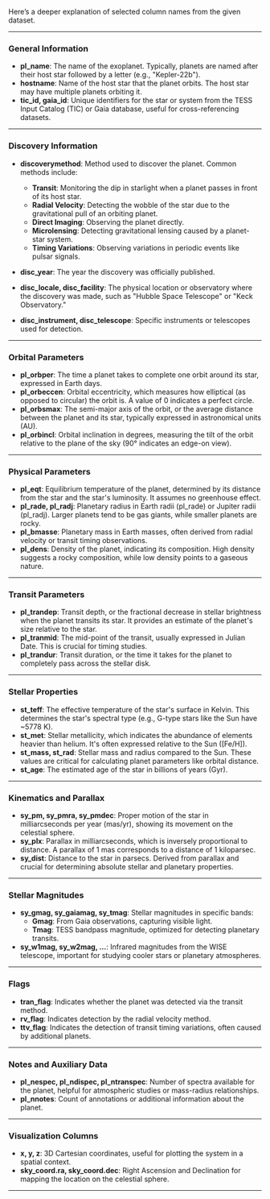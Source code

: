 Here’s a deeper explanation of selected column names from the given dataset.

---

### **General Information**
- **pl_name**: The name of the exoplanet. Typically, planets are named after their host star followed by a letter (e.g., "Kepler-22b").
- **hostname**: Name of the host star that the planet orbits. The host star may have multiple planets orbiting it.
- **tic_id, gaia_id**: Unique identifiers for the star or system from the TESS Input Catalog (TIC) or Gaia database, useful for cross-referencing datasets.

---

### **Discovery Information**
- **discoverymethod**: Method used to discover the planet. Common methods include:
  - **Transit**: Monitoring the dip in starlight when a planet passes in front of its host star.
  - **Radial Velocity**: Detecting the wobble of the star due to the gravitational pull of an orbiting planet.
  - **Direct Imaging**: Observing the planet directly.
  - **Microlensing**: Detecting gravitational lensing caused by a planet-star system.
  - **Timing Variations**: Observing variations in periodic events like pulsar signals.

- **disc_year**: The year the discovery was officially published. 
- **disc_locale, disc_facility**: The physical location or observatory where the discovery was made, such as "Hubble Space Telescope" or "Keck Observatory."
- **disc_instrument, disc_telescope**: Specific instruments or telescopes used for detection.

---

### **Orbital Parameters**
- **pl_orbper**: The time a planet takes to complete one orbit around its star, expressed in Earth days.
- **pl_orbeccen**: Orbital eccentricity, which measures how elliptical (as opposed to circular) the orbit is. A value of 0 indicates a perfect circle.
- **pl_orbsmax**: The semi-major axis of the orbit, or the average distance between the planet and its star, typically expressed in astronomical units (AU).
- **pl_orbincl**: Orbital inclination in degrees, measuring the tilt of the orbit relative to the plane of the sky (90° indicates an edge-on view).

---

### **Physical Parameters**
- **pl_eqt**: Equilibrium temperature of the planet, determined by its distance from the star and the star's luminosity. It assumes no greenhouse effect.
- **pl_rade, pl_radj**: Planetary radius in Earth radii (pl_rade) or Jupiter radii (pl_radj). Larger planets tend to be gas giants, while smaller planets are rocky.
- **pl_bmasse**: Planetary mass in Earth masses, often derived from radial velocity or transit timing observations.
- **pl_dens**: Density of the planet, indicating its composition. High density suggests a rocky composition, while low density points to a gaseous nature.

---

### **Transit Parameters**
- **pl_trandep**: Transit depth, or the fractional decrease in stellar brightness when the planet transits its star. It provides an estimate of the planet's size relative to the star.
- **pl_tranmid**: The mid-point of the transit, usually expressed in Julian Date. This is crucial for timing studies.
- **pl_trandur**: Transit duration, or the time it takes for the planet to completely pass across the stellar disk.

---

### **Stellar Properties**
- **st_teff**: The effective temperature of the star's surface in Kelvin. This determines the star's spectral type (e.g., G-type stars like the Sun have ~5778 K).
- **st_met**: Stellar metallicity, which indicates the abundance of elements heavier than helium. It's often expressed relative to the Sun ([Fe/H]).
- **st_mass, st_rad**: Stellar mass and radius compared to the Sun. These values are critical for calculating planet parameters like orbital distance.
- **st_age**: The estimated age of the star in billions of years (Gyr).

---

### **Kinematics and Parallax**
- **sy_pm, sy_pmra, sy_pmdec**: Proper motion of the star in milliarcseconds per year (mas/yr), showing its movement on the celestial sphere.
- **sy_plx**: Parallax in milliarcseconds, which is inversely proportional to distance. A parallax of 1 mas corresponds to a distance of 1 kiloparsec.
- **sy_dist**: Distance to the star in parsecs. Derived from parallax and crucial for determining absolute stellar and planetary properties.

---

### **Stellar Magnitudes**
- **sy_gmag, sy_gaiamag, sy_tmag**: Stellar magnitudes in specific bands:
  - **Gmag**: From Gaia observations, capturing visible light.
  - **Tmag**: TESS bandpass magnitude, optimized for detecting planetary transits.
- **sy_w1mag, sy_w2mag, ...**: Infrared magnitudes from the WISE telescope, important for studying cooler stars or planetary atmospheres.

---

### **Flags**
- **tran_flag**: Indicates whether the planet was detected via the transit method.
- **rv_flag**: Indicates detection by the radial velocity method.
- **ttv_flag**: Indicates the detection of transit timing variations, often caused by additional planets.

---

### **Notes and Auxiliary Data**
- **pl_nespec, pl_ndispec, pl_ntranspec**: Number of spectra available for the planet, helpful for atmospheric studies or mass-radius relationships.
- **pl_nnotes**: Count of annotations or additional information about the planet.

---

### **Visualization Columns**
- **x, y, z**: 3D Cartesian coordinates, useful for plotting the system in a spatial context.
- **sky_coord.ra, sky_coord.dec**: Right Ascension and Declination for mapping the location on the celestial sphere.

---

